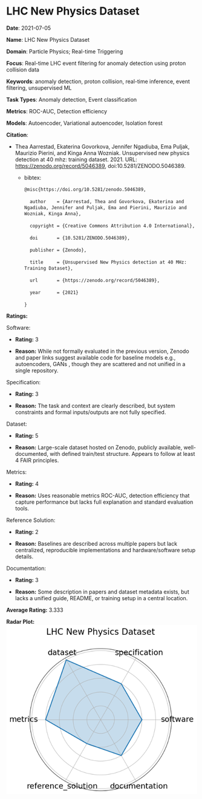 # LHC New Physics Dataset


**Date**: 2021-07-05


**Name**: LHC New Physics Dataset


**Domain**: Particle Physics; Real-time Triggering


**Focus**: Real-time LHC event filtering for anomaly detection using proton collision data


**Keywords**: anomaly detection, proton collision, real-time inference, event filtering, unsupervised ML


**Task Types**: Anomaly detection, Event classification


**Metrics**: ROC-AUC, Detection efficiency


**Models**: Autoencoder, Variational autoencoder, Isolation forest


**Citation**:


- Thea Aarrestad, Ekaterina Govorkova, Jennifer Ngadiuba, Ema Puljak, Maurizio Pierini, and Kinga Anna Wozniak. Unsupervised new physics detection at 40 mhz: training dataset. 2021. URL: https://zenodo.org/record/5046389, doi:10.5281/ZENODO.5046389.

  - bibtex:
      ```
      @misc{https://doi.org/10.5281/zenodo.5046389,

        author    = {Aarrestad, Thea and Govorkova, Ekaterina and Ngadiuba, Jennifer and Puljak, Ema and Pierini, Maurizio and Wozniak, Kinga Anna},

        copyright = {Creative Commons Attribution 4.0 International},

        doi       = {10.5281/ZENODO.5046389},

        publisher = {Zenodo},

        title     = {Unsupervised New Physics detection at 40 MHz: Training Dataset},

        url       = {https://zenodo.org/record/5046389},

        year      = {2021}

      }

      ```

**Ratings:**


Software:


  - **Rating:** 3


  - **Reason:** While not formally evaluated in the previous version, Zenodo and paper links suggest available code for baseline models  e.g., autoencoders, GANs , though they are scattered and not unified in a single repository. 


Specification:


  - **Rating:** 3


  - **Reason:** The task and context are clearly described, but system constraints and formal inputs/outputs are not fully specified. 


Dataset:


  - **Rating:** 5


  - **Reason:** Large-scale dataset hosted on Zenodo, publicly available, well-documented, with defined train/test structure. Appears to follow at least 4 FAIR principles. 


Metrics:


  - **Rating:** 4


  - **Reason:** Uses reasonable metrics  ROC-AUC, detection efficiency  that capture performance but lacks full explanation and standard evaluation tools. 


Reference Solution:


  - **Rating:** 2


  - **Reason:** Baselines are described across multiple papers but lack centralized, reproducible implementations and hardware/software setup details. 


Documentation:


  - **Rating:** 3


  - **Reason:** Some description in papers and dataset metadata exists, but lacks a unified guide, README, or training setup in a central location. 


**Average Rating:** 3.333


**Radar Plot:**
 ![Lhc New Physics Dataset radar plot](../../tex/images/lhc_new_physics_dataset_radar.png)